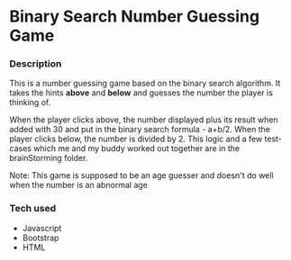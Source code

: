 # Binary Search Number Guessing Game

### Description
This is a number guessing game based on the binary search algorithm. It takes the hints **above** and **below** and guesses the number the player is thinking of. 

When the player clicks above, the number displayed plus its result when added with 30 and put in the binary search formula - a+b/2. When the player clicks below, the number is divided by 2. This logic and a few test-cases which me and my buddy worked out together are in the brainStorming folder.

Note: This game is supposed to be an age guesser and doesn't do well when the number is an abnormal age

### Tech used
- Javascript
- Bootstrap
- HTML